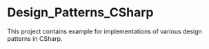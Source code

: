 # Design_Patterns_CSharp
This project contains example for implementations of various design patterns in CSharp.
